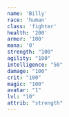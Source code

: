 ```yaml
---
name: 'Billy'
race: 'human'
class: 'fighter'
health: '200'
armor: '100'
mana: '0'
strength: "100"
agility: "100"
intelligence: "50"
damage: "100"
crit: "100"
magic: "100"
avatar: "1"
lvl: "10"
attrib: "strength"
---
```

